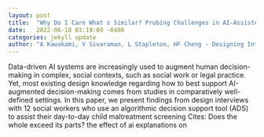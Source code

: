 ```yaml
---
layout: post
title:  "Why Do I Care What s Similar? Probing Challenges in AI-Assisted Child Welfare Decision-Making through Worker-AI Interface Design Concepts"
date:   2022-06-18 03:19:09 -0400
categories: jekyll update
author: "A Kawakami, V Sivaraman, L Stapleton, HF Cheng - Designing Interactive , 2022"
---
```

Data-driven AI systems are increasingly used to augment human decision-making in complex, social contexts, such as social work or legal practice. Yet, most existing design knowledge regarding how to best support AI-augmented decision-making comes from studies in comparatively well-defined settings. In this paper, we present findings from design interviews with 12 social workers who use an algorithmic decision support tool (ADS) to assist their day-to-day child maltreatment screening  Cites: Does the whole exceed its parts? the effect of ai explanations on